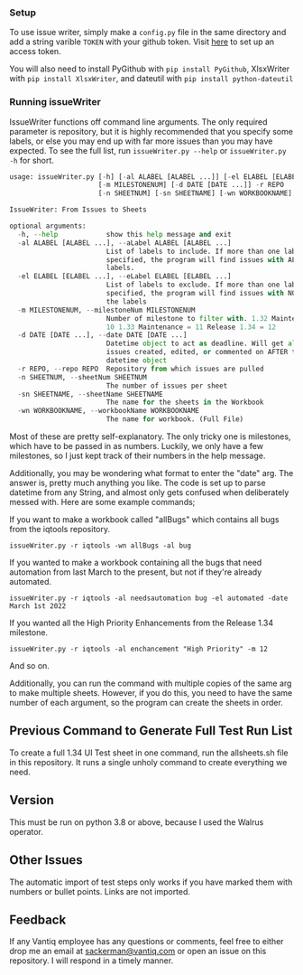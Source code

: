 ### Setup

To use issue writer, simply make a `config.py` file in the same directory and add a string varible `TOKEN` with your github token. Visit [here](https://docs.github.com/en/free-pro-team@latest/github/authenticating-to-github/creating-a-personal-access-token) to set up an access token. 

You will also need to install PyGithub with `pip install PyGithub`, XlsxWriter with `pip install XlsxWriter`, and dateutil with `pip install python-dateutil`

### Running issueWriter

IssueWriter functions off command line arguments. The only required parameter is repository, but it is highly
recommended that you specify some labels, or else you may end up with far more issues than you may have expected.
To see the full list, run `issueWriter.py --help` or `issueWriter.py -h` for short.

```python
usage: issueWriter.py [-h] [-al ALABEL [ALABEL ...]] [-el ELABEL [ELABEL ...]]
                      [-m MILESTONENUM] [-d DATE [DATE ...]] -r REPO
                      [-n SHEETNUM] [-sn SHEETNAME] [-wn WORKBOOKNAME]

IssueWriter: From Issues to Sheets

optional arguments:
  -h, --help            show this help message and exit
  -al ALABEL [ALABEL ...], --aLabel ALABEL [ALABEL ...]
                        List of labels to include. If more than one label is
                        specified, the program will find issues with ALL
                        labels.
  -el ELABEL [ELABEL ...], --eLabel ELABEL [ELABEL ...]
                        List of labels to exclude. If more than one label is
                        specified, the program will find issues with NONE of
                        the labels
  -m MILESTONENUM, --milestoneNum MILESTONENUM
                        Number of milestone to filter with. 1.32 Maintenance =
                        10 1.33 Maintenance = 11 Release 1.34 = 12
  -d DATE [DATE ...], --date DATE [DATE ...]
                        Datetime object to act as deadline. Will get all
                        issues created, edited, or commented on AFTER the
                        datetime object
  -r REPO, --repo REPO  Repository from which issues are pulled
  -n SHEETNUM, --sheetNum SHEETNUM
                        The number of issues per sheet
  -sn SHEETNAME, --sheetName SHEETNAME
                        The name for the sheets in the Workbook
  -wn WORKBOOKNAME, --workbookName WORKBOOKNAME
                        The name for workbook. (Full File)
```

Most of these are pretty self-explanatory. The only tricky one is milestones, which have to be passed in as numbers.
Luckily, we only have a few milestones, so I just kept track of their numbers in the help message.

Additionally, you may be wondering what format to enter the "date" arg. The answer is, pretty much anything you like.
The code is set up to parse datetime from any String, and almost only gets confused when deliberately messed with. 
Here are some example commands;

If you want to make a workbook called "allBugs" which contains all bugs from the iqtools repository.

`issueWriter.py -r iqtools -wn allBugs -al bug`

If you wanted to make a workbook containing all the bugs that need automation from last March 
to the present, but not if they're already automated.

`issueWriter.py -r iqtools -al needsautomation bug -el automated -date March 1st 2022`

If you wanted all the High Priority Enhancements from the Release 1.34 milestone.

`issueWriter.py -r iqtools -al enchancement "High Priority" -m 12`

And so on.

Additionally, you can run the command with multiple copies of the same arg to make multiple sheets.
However, if you do this, you need to have the same number of each argument, so the program can create
the sheets in order.

## Previous Command to Generate Full Test Run List

To create a full 1.34 UI Test sheet in one command, run the allsheets.sh file in this repository. 
It runs a single unholy command to create everything we need.


## Version

This must be run on python 3.8 or above, because I used the Walrus operator.

## Other Issues

The automatic import of test steps only works if you have marked them with numbers or bullet points. Links are
not imported.

## Feedback

If any Vantiq employee has any questions or comments, feel free to either drop me an email at sackerman@vantiq.com
or open an issue on this repository. I will respond in a timely manner.